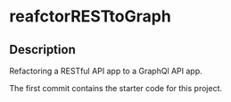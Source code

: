 # reafctorRESTtoGraph

## Description
Refactoring a RESTful API app to a GraphQl API app. 

The first commit contains the starter code for this project. 